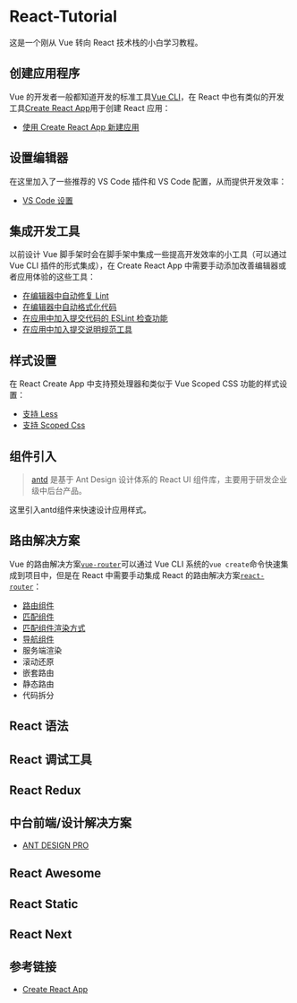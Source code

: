 # React-Tutorial

这是一个刚从 Vue 转向 React 技术栈的小白学习教程。

## 创建应用程序

Vue 的开发者一般都知道开发的标准工具[Vue CLI](https://cli.vuejs.org/zh/)，在 React 中也有类似的开发工具[Create React App](https://www.html.cn/create-react-app/docs/getting-started/)用于创建 React 应用：

- [使用 Create React App 新建应用](https://github.com/ziyi2/react-tutorial/blob/master/docs/create.md)

## 设置编辑器

在这里加入了一些推荐的 VS Code 插件和 VS Code 配置，从而提供开发效率：

- [VS Code 设置](https://github.com/ziyi2/react-tutorial/blob/master/docs/setting.md)

## 集成开发工具

以前设计 Vue 脚手架时会在脚手架中集成一些提高开发效率的小工具（可以通过 Vue CLI 插件的形式集成），在 Create React App 中需要手动添加改善编辑器或者应用体验的这些工具：

- [在编辑器中自动修复 Lint](https://github.com/ziyi2/react-tutorial/blob/master/docs/tools.md#%E5%9C%A8%E7%BC%96%E8%BE%91%E5%99%A8%E4%B8%AD%E8%87%AA%E5%8A%A8%E4%BF%AE%E5%A4%8D-lint)
- [在编辑器中自动格式化代码](https://github.com/ziyi2/react-tutorial/blob/master/docs/tools.md#%E5%9C%A8%E7%BC%96%E8%BE%91%E5%99%A8%E4%B8%AD%E8%87%AA%E5%8A%A8%E6%A0%BC%E5%BC%8F%E5%8C%96%E4%BB%A3%E7%A0%81)
- [在应用中加入提交代码的 ESLint 检查功能](https://github.com/ziyi2/react-tutorial/blob/master/docs/tools.md#%E5%9C%A8%E5%BA%94%E7%94%A8%E4%B8%AD%E5%8A%A0%E5%85%A5%E6%8F%90%E4%BA%A4%E4%BB%A3%E7%A0%81%E7%9A%84-eslint-%E6%A3%80%E6%9F%A5%E5%8A%9F%E8%83%BD)
- [在应用中加入提交说明规范工具](https://github.com/ziyi2/react-tutorial/blob/master/docs/tools.md#%E5%9C%A8%E5%BA%94%E7%94%A8%E4%B8%AD%E5%8A%A0%E5%85%A5%E6%8F%90%E4%BA%A4%E8%AF%B4%E6%98%8E%E8%A7%84%E8%8C%83%E5%B7%A5%E5%85%B7)

## 样式设置

在 React Create App 中支持预处理器和类似于 Vue Scoped CSS 功能的样式设置：

- [支持 Less](https://github.com/ziyi2/react-tutorial/blob/master/docs/style.md#%E6%B7%BB%E5%8A%A0-less)
- [支持 Scoped Css](https://github.com/ziyi2/react-tutorial/blob/master/docs/style.md#%E6%B7%BB%E5%8A%A0-scoped-css)

## 组件引入

> [antd](https://ant.design/docs/react/introduce-cn) 是基于 Ant Design 设计体系的 React UI 组件库，主要用于研发企业级中后台产品。

这里引入antd组件来快速设计应用样式。

## 路由解决方案

Vue 的路由解决方案[`vue-router`](https://github.com/vuejs/vue-router)可以通过 Vue CLI 系统的`vue create`命令快速集成到项目中，但是在 React 中需要手动集成 React 的路由解决方案[`react-router`](https://github.com/ReactTraining/react-router)：

- [路由组件](https://github.com/ziyi2/react-tutorial/blob/master/docs/router.md#%E8%B7%AF%E7%94%B1%E7%BB%84%E4%BB%B6)
- [匹配组件](https://github.com/ziyi2/react-tutorial/blob/master/docs/router.md#%E5%8C%B9%E9%85%8D%E7%BB%84%E4%BB%B6)
- [匹配组件渲染方式](https://github.com/ziyi2/react-tutorial/blob/master/docs/router.md#%E6%B8%B2%E6%9F%93%E6%96%B9%E5%BC%8F)
- [导航组件](https://github.com/ziyi2/react-tutorial/blob/master/docs/router.md#%E5%AF%BC%E8%88%AA%E7%BB%84%E4%BB%B6)
- 服务端渲染
- 滚动还原
- 嵌套路由
- 静态路由
- 代码拆分

## React 语法

## React 调试工具

## React Redux

## 中台前端/设计解决方案

- [ANT DESIGN PRO](https://pro.ant.design/index-cn)

## React Awesome

## React Static

## React Next

## 参考链接

- [Create React App](https://www.html.cn/create-react-app/docs/getting-started/)
